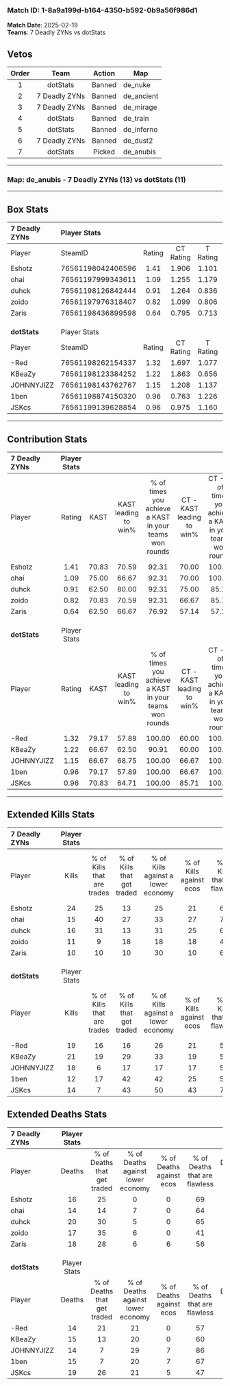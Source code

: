 ### Match ID: 1-8a9a199d-b164-4350-b592-0b9a56f986d1  
**Match Date**: 2025-02-19  
**Teams**: 7 Deadly ZYNs vs dotStats  

## Vetos  

| Order | Team | Action | Map |
| :---: | :--: | :----: | --- |
| 1 | dotStats | Banned | de_nuke |
| 2 | 7 Deadly ZYNs | Banned | de_ancient |
| 3 | 7 Deadly ZYNs | Banned | de_mirage |
| 4 | dotStats | Banned | de_train |
| 5 | dotStats | Banned | de_inferno |
| 6 | 7 Deadly ZYNs | Banned | de_dust2 |
| 7 | dotStats | Picked | de_anubis |

---  

### **Map**: de_anubis - 7 Deadly ZYNs (13) vs dotStats (11)  
---  

## Box Stats  

| **7 Deadly ZYNs** | Player Stats      |        |           |          |       |      |       |         |        |      |     |
| :- | :- | :-: | :-: | :-: | :-: | :-: | :-: | :-: | :-: | :-: | :-: |
| Player            | SteamID           | Rating | CT Rating | T Rating | KAST  | ADR  | Kills | Assists | Deaths | K/D  | HS% |
| Eshotz            | 76561198042406596 |  1.41  |   1.906   |  1.101   | 70.83 | 96.6 |  24   |    4    |   16   | 1.50 | 58  |
| ohai              | 76561197999343611 |  1.09  |   1.255   |  1.179   | 75.00 | 69.3 |  15   |    7    |   14   | 1.07 | 53  |
| duhck             | 76561198126842444 |  0.91  |   1.264   |  0.836   | 62.50 | 76.0 |  16   |    5    |   20   | 0.80 | 56  |
| zoido             | 76561197976318407 |  0.82  |   1.099   |  0.806   | 70.83 | 60.4 |  11   |    6    |   17   | 0.65 | 72  |
| Zaris             | 76561198436899598 |  0.64  |   0.795   |  0.713   | 62.50 | 46.2 |  10   |    4    |   18   | 0.56 | 80  |
|                   |                   |        |           |          |       |      |       |         |        |      |     |
|                   |                   |        |           |          |       |      |       |         |        |      |     |
|                   |                   |        |           |          |       |      |       |         |        |      |     |
| **dotStats**      | Player Stats      |        |           |          |       |      |       |         |        |      |     |
| Player            | SteamID           | Rating | CT Rating | T Rating | KAST  | ADR  | Kills | Assists | Deaths | K/D  | HS% |
| -Red              | 76561198262154337 |  1.32  |   1.697   |  1.077   | 79.17 | 88.3 |  19   |    6    |   14   | 1.36 | 68  |
| KBeaZy            | 76561198123384252 |  1.22  |   1.863   |  0.656   | 66.67 | 69.8 |  21   |    5    |   15   | 1.40 | 19  |
| JOHNNYJIZZ        | 76561198143762767 |  1.15  |   1.208   |  1.137   | 66.67 | 78.8 |  18   |    3    |   14   | 1.29 | 38  |
| 1ben              | 76561198874150320 |  0.96  |   0.763   |  1.226   | 79.17 | 62.7 |  12   |    6    |   15   | 0.80 | 50  |
| JSKcs             | 76561199139628854 |  0.96  |   0.975   |  1.160   | 70.83 | 80.7 |  14   |    9    |   19   | 0.74 | 21  |
---  

## Contribution Stats  

| **7 Deadly ZYNs** | Player Stats |       |                      |                                                        |                           |                                                             |                          |                                                            |
| :- | :-: | :-: | :-: | :-: | :-: | :-: | :-: | :-: |
| Player            |    Rating    | KAST  | KAST leading to win% | % of times you achieve a KAST in your teams won rounds | CT - KAST leading to win% | CT - % of times you achieve a KAST in your teams won rounds | T - KAST leading to win% | T - % of times you achieve a KAST in your teams won rounds |
| Eshotz            |     1.41     | 70.83 |        70.59         |                         92.31                          |           70.00           |                           100.00                            |          71.43           |                           83.33                            |
| ohai              |     1.09     | 75.00 |        66.67         |                         92.31                          |           70.00           |                           100.00                            |          62.50           |                           83.33                            |
| duhck             |     0.91     | 62.50 |        80.00         |                         92.31                          |           75.00           |                            85.71                            |          85.71           |                           100.00                           |
| zoido             |     0.82     | 70.83 |        70.59         |                         92.31                          |           66.67           |                            85.71                            |          75.00           |                           100.00                           |
| Zaris             |     0.64     | 62.50 |        66.67         |                         76.92                          |           57.14           |                            57.14                            |          75.00           |                           100.00                           |
|                   |              |       |                      |                                                        |                           |                                                             |                          |                                                            |
|                   |              |       |                      |                                                        |                           |                                                             |                          |                                                            |
|                   |              |       |                      |                                                        |                           |                                                             |                          |                                                            |
| **dotStats**      | Player Stats |       |                      |                                                        |                           |                                                             |                          |                                                            |
| Player            |    Rating    | KAST  | KAST leading to win% | % of times you achieve a KAST in your teams won rounds | CT - KAST leading to win% | CT - % of times you achieve a KAST in your teams won rounds | T - KAST leading to win% | T - % of times you achieve a KAST in your teams won rounds |
| -Red              |     1.32     | 79.17 |        57.89         |                         100.00                         |           60.00           |                           100.00                            |          55.56           |                           100.00                           |
| KBeaZy            |     1.22     | 66.67 |        62.50         |                         90.91                          |           60.00           |                           100.00                            |          66.67           |                           80.00                            |
| JOHNNYJIZZ        |     1.15     | 66.67 |        68.75         |                         100.00                         |           66.67           |                           100.00                            |          71.43           |                           100.00                           |
| 1ben              |     0.96     | 79.17 |        57.89         |                         100.00                         |           66.67           |                           100.00                            |          50.00           |                           100.00                           |
| JSKcs             |     0.96     | 70.83 |        64.71         |                         100.00                         |           85.71           |                           100.00                            |          50.00           |                           100.00                           |
---  

## Extended Kills Stats  

| **7 Deadly ZYNs** | Player Stats |                            |                            |                                    |                         |                              |                                 |                                       |                    |           |
| :- | :-: | :-: | :-: | :-: | :-: | :-: | :-: | :-: | :-: | :-: |
| Player            |    Kills     | % of Kills that are trades | % of Kills that got traded | % of Kills against a lower economy | % of Kills against ecos | % of Kills that are flawless | % of Kills that are close duels | % of Kills that are assisted by flash | Pistol Round Kills | AWP Kills |
| Eshotz            |      24      |             25             |             13             |                 25                 |           21            |              67              |                0                |                   4                   |         0          |     1     |
| ohai              |      15      |             40             |             27             |                 33                 |           27            |              73              |                0                |                   0                   |         1          |     1     |
| duhck             |      16      |             31             |             13             |                 31                 |           25            |              69              |                0                |                   6                   |         4          |     0     |
| zoido             |      11      |             9              |             18             |                 18                 |           18            |              45              |               18                |                   0                   |         0          |     0     |
| Zaris             |      10      |             10             |             10             |                 30                 |           10            |              60              |                0                |                   0                   |         0          |     0     |
|                   |              |                            |                            |                                    |                         |                              |                                 |                                       |                    |           |
|                   |              |                            |                            |                                    |                         |                              |                                 |                                       |                    |           |
|                   |              |                            |                            |                                    |                         |                              |                                 |                                       |                    |           |
| **dotStats**      | Player Stats |                            |                            |                                    |                         |                              |                                 |                                       |                    |           |
| Player            |    Kills     | % of Kills that are trades | % of Kills that got traded | % of Kills against a lower economy | % of Kills against ecos | % of Kills that are flawless | % of Kills that are close duels | % of Kills that are assisted by flash | Pistol Round Kills | AWP Kills |
| -Red              |      19      |             16             |             16             |                 26                 |           21            |              53              |               11                |                   5                   |         5          |     0     |
| KBeaZy            |      21      |             19             |             29             |                 33                 |           19            |              57              |                0                |                   0                   |         1          |    10     |
| JOHNNYJIZZ        |      18      |             6              |             17             |                 17                 |           17            |              56              |                0                |                   6                   |         0          |     0     |
| 1ben              |      12      |             17             |             42             |                 42                 |           25            |              58              |                0                |                   8                   |         1          |     1     |
| JSKcs             |      14      |             7              |             43             |                 50                 |           43            |              71              |                7                |                   7                   |         0          |     0     |
## Extended Deaths Stats  

| **7 Deadly ZYNs** | Player Stats |                             |                                   |                          |                               |                            |                           |               |
| :- | :-: | :-: | :-: | :-: | :-: | :-: | :-: | :-: |
| Player            |    Deaths    | % of Deaths that get traded | % of Deaths against lower economy | % of Deaths against ecos | % of Deaths that are flawless | % of Deaths that are close | % of Deaths while blinded | Deaths to AWP |
| Eshotz            |      16      |             25              |                 0                 |            0             |              69               |             0              |             6             |       0       |
| ohai              |      14      |             14              |                 7                 |            0             |              64               |             7              |             0             |       2       |
| duhck             |      20      |             30              |                 5                 |            0             |              65               |             0              |             5             |       4       |
| zoido             |      17      |             35              |                 6                 |            0             |              41               |             6              |            12             |       3       |
| Zaris             |      18      |             28              |                 6                 |            6             |              56               |             6              |             0             |       2       |
|                   |              |                             |                                   |                          |                               |                            |                           |               |
|                   |              |                             |                                   |                          |                               |                            |                           |               |
|                   |              |                             |                                   |                          |                               |                            |                           |               |
| **dotStats**      | Player Stats |                             |                                   |                          |                               |                            |                           |               |
| Player            |    Deaths    | % of Deaths that get traded | % of Deaths against lower economy | % of Deaths against ecos | % of Deaths that are flawless | % of Deaths that are close | % of Deaths while blinded | Deaths to AWP |
| -Red              |      14      |             21              |                21                 |            0             |              57               |             7              |             0             |       0       |
| KBeaZy            |      15      |             13              |                20                 |            0             |              60               |             0              |            13             |       1       |
| JOHNNYJIZZ        |      14      |              7              |                29                 |            7             |              86               |             0              |             0             |       0       |
| 1ben              |      15      |              7              |                20                 |            7             |              67               |             0              |             0             |       0       |
| JSKcs             |      19      |             26              |                21                 |            5             |              47               |             5              |             0             |       1       |
